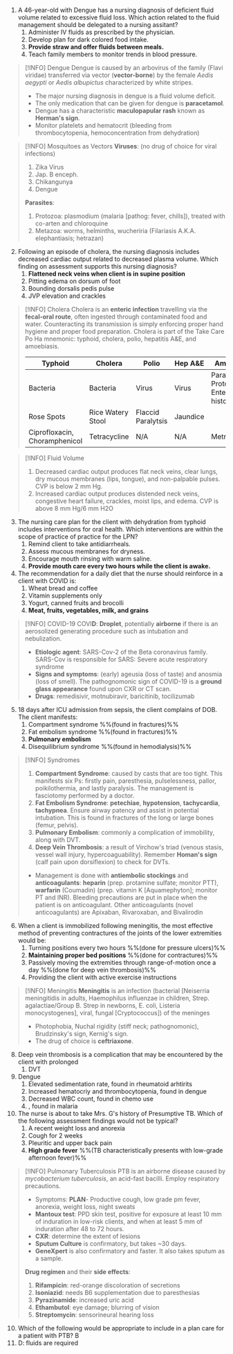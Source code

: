 1. A 46-year-old with Dengue has a nursing diagnosis of deficient fluid volume related to excessive fluid loss. Which action related to the fluid management should be delegated to a nursing assitant?
	1. Administer IV fluids as prescribed by the physician.
	2. Develop plan for dark colored food intake.
	3. **Provide straw and offer fluids between meals.**
	4. Teach family members to monitor trends in blood pressure.
>[!INFO] Dengue
>Dengue is caused by an arbovirus of the family (Flavi viridae) transferred via vector (**vector-borne**) by the female *Aedis aegypti* or *Aedis albupictus* characterized by white stripes.
>- The major nursing diagnosis in dengue is a fluid volume deficit.
>- The only medication that can be given for dengue is **paracetamol**.
>- Dengue has a characteristic **maculopapular rash** known as **Herman's sign**.
>- Monitor platelets and hematocrit (bleeding from thrombocytopenia, hemoconcentration from dehydration)

>[!INFO] Mosquitoes as Vectors
>**Viruses**: (no drug of choice for viral infections)
>1. Zika Virus
>2. Jap. B enceph.
>3. Chikangunya
>4. Dengue
>
>**Parasites**:
>1. Protozoa: plasmodium (malaria \[pathog: fever, chills\]), treated with co-arten and chloroquine
>2. Metazoa: worms, helminths, wucheriria (Filariasis A.K.A. elephantiasis; hetrazan) 

2. Following an episode of cholera, the nursing diagnosis includes decreased cardiac output related to decreased plasma volume. Which finding on assessment supports this nursing diagnosis?
	1. **Flattened neck veins when client is in supine position**
	2. Pitting edema on dorsum of foot
	3. Bounding dorsalis pedis pulse
	4. JVP elevation and crackles
>[!INFO] Cholera
>Cholera is an **enteric infection** travelling via the **fecal-oral route**, often ingested through contaminated food and water. Counteracting its transmission is simply enforcing proper hand hygiene and proper food preparation. Cholera is part of the Take Care Po Ha mnemonic: typhoid, cholera, polio, hepatitis A&E, and amoebiasis.
>
>|Typhoid|Cholera|Polio|Hep A&E|Amoebiasis|
>|---|---|---|---|---|
>|Bacteria|Bacteria|Virus|Virus|Parasite: Protozoa, Entenerica histolytica|
>|Rose Spots|Rice Watery Stool|Flaccid Paralytsis|Jaundice||
>|Ciprofloxacin, Choramphenicol|Tetracycline|N/A|N/A|Metronidazole|

>[!INFO] Fluid Volume
>1. Decreased cardiac output produces flat neck veins, clear lungs, dry mucous membranes (lips, tongue), and non-palpable pulses. CVP is below 2 mm Hg.
>2. Increased cardiac output produces distended neck veins, congestive heart failure, crackles, moist lips, and edema. CVP is above 8 mm Hg/6 mm H2O

3. The nursing care plan for the client with dehydration from typhoid includes interventions for oral health. Which interventions are within the scope of practice of practice for the LPN?
	1. Remind client to take antidiarrheals.
	2. Assess mucous membranes for dryness.
	3. Encourage mouth rinsing with warm saline.
	4. **Provide mouth care every two hours while the client is awake.**
4. The recommendation for a daily diet that the nurse should reinforce in a client with COVID is:
	1. Wheat bread and coffee
	2. Vitamin supplements only
	3. Yogurt, canned fruits and brocolli
	4. **Meat, fruits, vegetables, milk, and grains**
>[!INFO] COVID-19
>COVI**D**: **Droplet**, potentially **airborne** if there is an aerosolized generating procedure such as intubation and nebulization.
>- **Etiologic agent**: SARS-Cov-2 of the Beta coronavirus family. SARS-Cov is responsible for SARS: Severe acute respiratory syndrome
>- **Signs and symptoms**: (early) ageusia (loss of taste) and anosmia (loss of smell). The pathognomonic sign of COVID-19 is a **ground glass appearance** found upon CXR or CT scan.
>- **Drugs**: remedisivir, motnubiravir, baricitinib, tocilizumab

5. 18 days after ICU admission from sepsis, the client complains of DOB. The client manifests:
	1. Compartment syndrome %%(found in fractures)%%
	2. Fat embolism syndrome %%(found in fractures)%%
	3. **Pulmonary embolism**
	4. Disequilibrium syndrome %%(found in hemodialysis)%%

>[!INFO] Syndromes
>1. **Compartment Syndrome**: caused by casts that are too tight. This manifests six Ps: firstly pain, paresthesia, pulselessness, pallor, poikilothermia, and lastly paralysis. The management is fasciotomy performed by a doctor.
>2. **Fat Embolism Syndrome**: **petechiae**, **hypotension**, **tachycardia**, **tachypnea**. Ensure airway patency and assist in potential intubation. This is found in fractures of the long or large bones (femur, pelvis).
>3. **Pulmonary Embolism**: commonly a complication of immobility, along with DVT.
>4. **Deep Vein Thrombosis**: a result of Virchow's triad (venous stasis, vessel wall injury, hypercoaguability). Remember **Homan's sign** (calf pain upon dorsiflexion) to check for DVTs.
>	- Management is done with **antiembolic stockings** and **anticoagulants**: **heparin** (prep. protamine sulfate; monitor PTT), **warfarin** (Coumadin) (prep. vitamin K \[Aquamephyton\]; monitor PT and INR). Bleeding precautions are put in place when the patient is on anticoagulant. Other anticoagulants (novel anticoagulants) are Apixaban, Rivaroxaban, and Bivalirodin


6. When a client is immobilized following meningitis, the most effective method of preventing contractures of the joints of the lower extremities would be:
	1. Turning positions every two hours %%(done for pressure ulcers)%%
	2. **Maintaining proper bed positions** %%(done for contractures)%%
	3. Passively moving the extremities through range-of-motion once a day %%(done for deep vein thrombosis)%%
	4. Providing the client with active exercise instructions

>[!INFO] Meningitis
>**Meningitis** is an infection (bacterial \[Neiserria meningitidis in adults, Haemophilus influenzae in children, Strep. agalactiae/Group B. Strep in newborns, E. coli, Listeria monocystogenes\], viral, fungal \[Cryptococcus\]) of the meninges
>- Photophobia, Nuchal rigidity (stiff neck; pathognomonic), Brudzinsky's sign, Kernig's sign.
>- The drug of choice is **ceftriaxone**.

8. Deep vein thrombosis is a complication that may be encountered by the client with prolonged 
	1. DVT
9. Dengue
	1. Elevated sedimentation rate, found in rheumatoid arhtirits
	2. Increased hematocriy and thrombocytopenia, found in dengue
	3. Decreased WBC count, found in chemo use
	4. , found in malaria
10. The nurse is about to take Mrs. G's history of Presumptive TB. Which of the following assessment findings would not be typical?
	1. A recent weight loss and anorexia
	2. Cough for 2 weeks
	3. Pleuritic and upper back pain
	4. **High grade fever** %%(TB characteristically presents with low-grade afternoon fever)%%

>[!INFO] Pulmonary Tuberculosis
>PTB is an airborne disease caused by *mycobacterium tuberculosis*, an acid-fast bacilli. Employ respiratory precautions.
>- Symptoms: **PLAN**- Productive cough, low grade pm fever, anorexia, weight loss, night sweats
>- **Mantoux test**: PPD skin test, positive for exposure at least 10 mm of induration in low-risk clients, and when at least 5 mm of induration after 48 to 72 hours.
>- **CXR**: determine the extent of lesions
>- **Sputum Culture** is confirmatory, but takes ~30 days.
>- **GeneXpert** is also confirmatory and faster. It also takes sputum as a sample.
>
>**Drug regimen** and their **side effects**:
>1. **Rifampicin**: red-orange discoloration of secretions
>2. **Isoniazid**: needs B6 supplementation due to paresthesias
>3. **Pyrazinamide**: increased uric acid
>4. **Ethambutol**: eye damage; blurring of vision
>5. **Streptomycin**: sensorineural hearing loss

10. Which of the following would be appropriate to include in a plan care for a patient with PTB? B
11. D: fluids are required